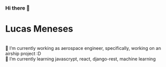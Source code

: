 ### Hi there 👋

<!--
**mutgarth/mutgarth** is a ✨ _special_ ✨ repository because its `README.md` (this file) appears on your GitHub profile.

Here are some ideas to get you started:

- 🔭 I’m currently working as aerospace engineer
- 🌱 I’m currently learning javascrypt, react, django-rest, machine learning 
- 👯 I’m looking to collaborate on ...
- 🤔 I’m looking for help with ...
- 💬 Ask me about aerospace stuff. I'll glad to colaborate 
-->

# Lucas Meneses

<br/> 🔭 I’m currently working as aerospace engineer, specifically, working on an airship project :D
<br/> 🌱 I’m currently learning javascrypt, react, django-rest, machine learning 
